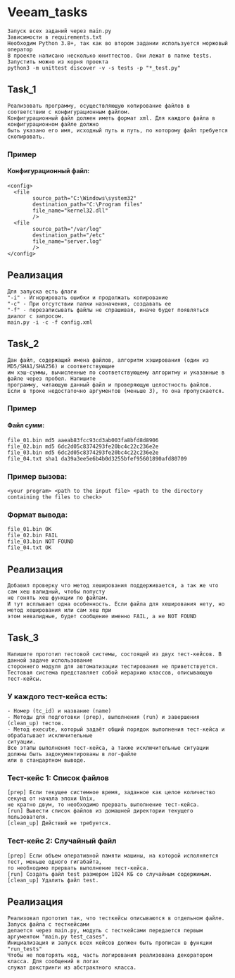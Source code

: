 # Veeam_tasks

    Запуск всех заданий через main.py
    Зависимости в requirements.txt
    Необходим Python 3.8+, так как во втором задании используется моржовый оператор
    В проекте написано несколько юниттестов. Они лежат в папке tests. Запустить можно из корня проекта
    python3 -m unittest discover -v -s tests -p "*_test.py"

## Task_1
    Реализовать программу, осуществляющую копирование файлов в соответствии с конфигурационным файлом.  
    Конфигурационный файл должен иметь формат xml. Для каждого файла в конфигурационном файле должно  
    быть указано его имя, исходный путь и путь, по которому файл требуется скопировать.

### Пример
#### Конфигурационный файл:
    <config>
      <file
            source_path="C:\Windows\system32"
            destination_path="C:\Program files"
            file_name="kernel32.dll"
            />
      <file
            source_path="/var/log"
            destination_path="/etc"
            file_name="server.log"
            />
    </config>
## Реализация
    Для запуска есть флаги
    "-i" - Игнорировать ошибки и продолжать копирование
    "-с" - При отсутствии папки назначения, создавать ее
    "-f" - перезаписывать файлы не спрашивая, иначе будет появляться диалог с запросом.
    main.py -i -c -f config.xml

## Task_2
    Дан файл, содержащий имена файлов, алгоритм хэширования (один из MD5/SHA1/SHA256) и соответствующие  
    им хэш-суммы, вычисленные по соответствующему алгоритму и указанные в файле через пробел. Напишите  
    программу, читающую данный файл и проверяющую целостность файлов.
    Если в троке недостаточно аргументов (меньше 3), то она пропускается.

### Пример
#### Файл сумм:
    file_01.bin md5 aaeab83fcc93cd3ab003fa8bfd8d8906
    file_02.bin md5 6dc2d05c8374293fe20bc4c22c236e2e
    file_03.bin md5 6dc2d05c8374293fe20bc4c22c236e2e
    file_04.txt sha1 da39a3ee5e6b4b0d3255bfef95601890afd80709
### Пример вызова:  
    <your program> <path to the input file> <path to the directory containing the files to check>
### Формат вывода:
    file_01.bin OK
    file_02.bin FAIL
    file_03.bin NOT FOUND
    file_04.txt OK
## Реализация
    Добавил проверку что метод хеширования поддерживается, а так же что сам хеш валидный, чтобы попусту  
    не гонять хеш функции по файлам. 
    И тут всплывает одна особенность. Если файла для хеширования нету, но метод хеширования или сам хеш при  
    этом невалидные, будет сообщение именно FAIL, а не NOT FOUND

## Task_3
    Напишите прототип тестовой системы, состоящей из двух тест-кейсов. В данной задаче использование  
    стороннего модуля для автоматизации тестирования не приветствуется.  
    Тестовая система представляет собой иерархию классов, описывающую тест-кейсы.  
### У каждого тест-кейса есть:
    - Номер (tc_id) и название (name)
    - Методы для подготовки (prep), выполнения (run) и завершения (clean_up) тестов. 
    - Метод execute, который задаёт общий порядок выполнения тест-кейса и обрабатывает исключительные  
    ситуации. 
    Все этапы выполнения тест-кейса, а также исключительные ситуации должны быть задокументированы в лог-файле  
    или в стандартном выводе.

### Тест-кейс 1: Список файлов
    [prep] Если текущее системное время, заданное как целое количество секунд от начала эпохи Unix,  
    не кратно двум, то необходимо прервать выполнение тест-кейса.
    [run] Вывести список файлов из домашней директории текущего пользователя.
    [clean_up] Действий не требуется.
### Тест-кейс 2: Случайный файл
    [prep] Если объем оперативной памяти машины, на которой исполняется тест, меньше одного гигабайта,  
    то необходимо прервать выполнение тест-кейса.
    [run] Создать файл test размером 1024 КБ со случайным содержимым.
    [clean_up] Удалить файл test.
## Реализация
    Реализовал прототип так, что тесткейсы описываются в отдельном файле. Запуск файла с тесткейсами  
    делается через main.py, модуль с тесткейсами передается первым аргументом "main.py test_cases".
    Инициализация и запуск всех кейсов должен быть прописан в функции "run_tests"
    Чтобы не повторять код, часть логирования реализована декоратором класса. Для сообщений в логах  
    служат докстринги из абстрактного класса.
    
